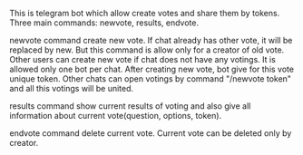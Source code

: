This is telegram bot which allow create votes and share them by tokens.
Three main commands: newvote, results, endvote.

newvote command create new vote. If chat already has other vote, it will be replaced by new. But this command is allow only for
a creator of old vote. Other users can create new vote if chat does not have any votings. It is allowed only one bot per chat. After creating new
vote, bot give for this vote unique token. Other chats can open votings by command "/newvote token" and all this votings will be united.

results command show current results of voting and also give all information about current vote(question, options, token).

endvote command delete current vote. Current vote can be deleted only by creator.
